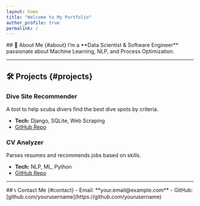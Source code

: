 ```yaml
---
layout: home
title: "Welcome to My Portfolio"
author_profile: true
permalink: /
---
```


<section id="about">
## 👋 About Me {#about}
I’m a **Data Scientist & Software Engineer** passionate about Machine Learning, NLP, and Process Optimization.
</section>

---

<section id="projects">

## 🛠 Projects {#projects}

### Dive Site Recommender
A tool to help scuba divers find the best dive spots by criteria.

- **Tech:** Django, SQLite, Web Scraping  
- [GitHub Repo](https://github.com/yourusername/dive-recommender)

### CV Analyzer
Parses resumes and recommends jobs based on skills.

- **Tech:** NLP, ML, Python  
- [GitHub Repo](https://github.com/yourusername/cv-analyzer)

</section>

---

<section id="contact">
## 📞 Contact Me {#contact}
- Email: **your.email@example.com**
- GitHub: [github.com/yourusername](https://github.com/yourusername)
</section>